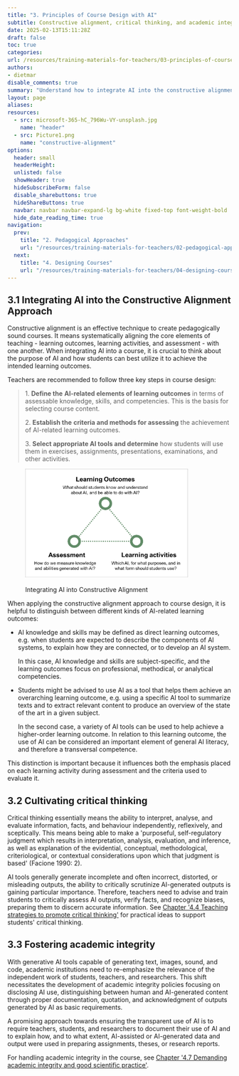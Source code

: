 ```yaml
---
title: "3. Principles of Course Design with AI"
subtitle: Constructive alignment, critical thinking, and academic integrity
date: 2025-02-13T15:11:28Z 
draft: false
toc: true
categories: 
url: /resources/training-materials-for-teachers/03-principles-of-course-design/
authors:
- dietmar
disable_comments: true
summary: "Understand how to integrate AI into the constructive alignment approach, cultivate critical thinking, and foster academic integrity in your courses."
layout: page
aliases:
resources:
  - src: microsoft-365-hC_796Wu-VY-unsplash.jpg
    name: "header"
  - src: Picture1.png
    name: "constructive-alignment"
options:
  header: small
  headerHeight:
  unlisted: false
  showHeader: true
  hideSubscribeForm: false
  disable_sharebuttons: true
  hideShareButtons: true
  navbar: navbar navbar-expand-lg bg-white fixed-top font-weight-bold
  hide_date_reading_time: true
navigation:
  prev:
    title: "2. Pedagogical Approaches"
    url: "/resources/training-materials-for-teachers/02-pedagogical-approaches/"
  next:
    title: "4. Designing Courses"
    url: "/resources/training-materials-for-teachers/04-designing-courses/"
---
```


<div class="row">
<div class="col-lg-10 mx-auto">

## 3.1 Integrating AI into the Constructive Alignment Approach

Constructive alignment is an effective technique to create pedagogically
sound courses. It means systematically aligning the core elements of
teaching - learning outcomes, learning activities, and assessment - with
one another. When integrating AI into a course, it is crucial to think
about the purpose of AI and how students can best utilize it to achieve
the intended learning outcomes.

Teachers are recommended to follow three key steps in course design:

> 1\. **Define the** **AI-related elements of learning outcomes** in
> terms of assessable knowledge, skills, and competencies. This is the
> basis for selecting course content.
>
> 2\. **Establish the** **criteria and methods for assessing** the
> achievement of AI-related learning outcomes.
>
> 3\. **Select appropriate AI tools and determine** how students will
> use them in exercises, assignments, presentations, examinations, and
> other activities.

<figure>
<img src="./Picture1.png" style="width:3.81984in;height:2.56315in"
alt="" />
<figcaption><p>Integrating AI into Constructive
Alignment</p></figcaption>
</figure>

When applying the constructive alignment approach to course design, it
is helpful to distinguish between different kinds of AI-related learning
outcomes:

- AI knowledge and skills may be defined as direct learning outcomes,
    e.g. when students are expected to describe the components of AI
    systems, to explain how they are connected, or to develop an AI
    system.

    In this case, AI knowledge and skills are subject-specific, and the
    learning outcomes focus on professional, methodical, or analytical
    competencies.

<!-- -->

- Students might be advised to use AI as a tool that helps them
    achieve an overarching learning outcome, e.g. using a specific AI
    tool to summarize texts and to extract relevant content to produce
    an overview of the state of the art in a given subject.

    In the second case, a variety of AI tools can be used to help
    achieve a higher-order learning outcome. In relation to this
    learning outcome, the use of AI can be considered an important
    element of general AI literacy, and therefore a transversal
    competence.

This distinction is important because it influences both the emphasis
placed on each learning activity during assessment and the criteria used
to evaluate it.

## 3.2 Cultivating critical thinking

Critical thinking essentially means the ability to interpret, analyse,
and evaluate information, facts, and behaviour independently,
reflexively, and sceptically. This means being able to make a
'purposeful, self-regulatory judgment which results in interpretation,
analysis, evaluation, and inference, as well as explanation of the
evidential, conceptual, methodological, criteriological, or contextual
considerations upon which that judgment is based' (Facione 1990: 2).

AI tools generally generate incomplete and often incorrect, distorted,
or misleading outputs, the ability to critically scrutinize AI-generated
outputs is gaining particular importance. Therefore, teachers need to
advise and train students to critically assess AI outputs, verify facts,
and recognize biases, preparing them to discern accurate information.
See [Chapter '4.4 Teaching strategies to promote critical
thinking'](../04-designing-courses/#teaching-strategies-to-promote-critical-thinking) for
practical ideas to support students' critical thinking.

## 3.3 Fostering academic integrity 

With generative AI tools capable of generating text, images, sound, and
code, academic institutions need to re-emphasize the relevance of the
independent work of students, teachers, and researchers. This shift
necessitates the development of academic integrity policies focusing on
disclosing AI use, distinguishing between human and AI-generated content
through proper documentation, quotation, and acknowledgment of outputs
generated by AI as basic requirements.

A promising approach towards ensuring the transparent use of AI is to
require teachers, students, and researchers to document their use of AI
and to explain how, and to what extent, AI-assisted or AI-generated data
and output were used in preparing assignments, theses, or research
reports.

For handling academic integrity in the course, see [Chapter '4.7
Demanding academic integrity and good scientific
practice'](../04-designing-courses/#demanding-academic-integrity-and-good-scientific-practice).

</div>
</div>